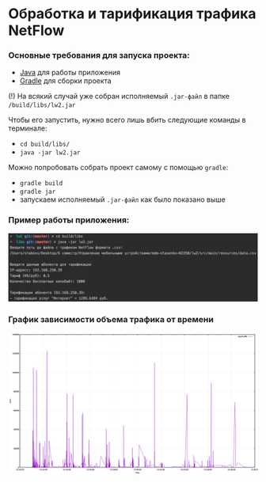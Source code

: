 # Обработка и тарификация трафика NetFlow

### Основные требования для запуска проекта:
- [Java](https://www.java.com/en/download/) для работы приложения
- [Gradle](https://docs.gradle.org/current/userguide/installation.html#installing_with_a_package_manager) для сборки проекта

(!) На всякий случай уже собран исполняемый `.jar-файл` в папке `/build/libs/lw2.jar`

Чтобы его запустить, нужно всего лишь вбить следующие команды в терминале:
- `cd build/libs/`
- `java -jar lw2.jar`

Можно попробовать собрать проект самому с помощью `gradle`:
- `gradle build`
- `gradle jar`
- запускаем исполняемый `.jar-файл` как было показано выше

### Пример работы приложения:
![Example NetFlow](https://github.com/staboss/mdm-stasenko-N3350/blob/master/lw2/src/main/resources/example.png)

### График зависимости объема трафика от времени
![Plot](https://github.com/staboss/mdm-stasenko-N3350/blob/master/lw2/src/main/resources/plot.png)
